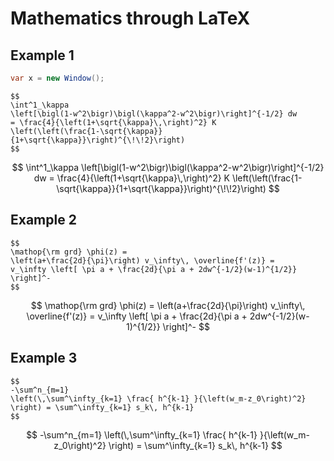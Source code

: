 # Mathematics through LaTeX

## Example 1

```cs
var x = new Window();
```

```text
$$
\int^1_\kappa
\left[\bigl(1-w^2\bigr)\bigl(\kappa^2-w^2\bigr)\right]^{-1/2} dw
= \frac{4}{\left(1+\sqrt{\kappa}\,\right)^2} K
\left(\left(\frac{1-\sqrt{\kappa}}{1+\sqrt{\kappa}}\right)^{\!\!2}\right)
$$
```

$$
\int^1_\kappa
\left[\bigl(1-w^2\bigr)\bigl(\kappa^2-w^2\bigr)\right]^{-1/2} dw
= \frac{4}{\left(1+\sqrt{\kappa}\,\right)^2} K
\left(\left(\frac{1-\sqrt{\kappa}}{1+\sqrt{\kappa}}\right)^{\!\!2}\right)
$$

## Example 2

```text
$$
\mathop{\rm grd} \phi(z) =
\left(a+\frac{2d}{\pi}\right) v_\infty\, \overline{f'(z)} =
v_\infty \left[ \pi a + \frac{2d}{\pi a + 2dw^{-1/2}(w-1)^{1/2}} \right]^-
$$
```

$$
\mathop{\rm grd} \phi(z) =
\left(a+\frac{2d}{\pi}\right) v_\infty\, \overline{f'(z)} =
v_\infty \left[ \pi a + \frac{2d}{\pi a + 2dw^{-1/2}(w-1)^{1/2}} \right]^-
$$

## Example 3

```text
$$
-\sum^n_{m=1}
\left(\,\sum^\infty_{k=1} \frac{ h^{k-1} }{\left(w_m-z_0\right)^2}
\right) = \sum^\infty_{k=1} s_k\, h^{k-1}
$$
```

$$
-\sum^n_{m=1}
\left(\,\sum^\infty_{k=1} \frac{ h^{k-1} }{\left(w_m-z_0\right)^2}
\right) = \sum^\infty_{k=1} s_k\, h^{k-1}
$$